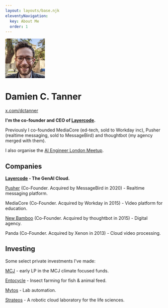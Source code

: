 ```yaml
---
layout: layouts/base.njk
eleventyNavigation:
  key: About Me
  order: 1
---
```


<img src="/img/damien-square-small.jpeg" alt="Me" width="25%">

# Damien C. Tanner

[x.com/dctanner](https://x.com/dctanner)

**I'm the co-founder and CEO of [Layercode](https://layercode.com).**

Previously I co-founded MediaCore (ed-tech, sold to Workday inc), Pusher (realtime messaging, sold to MessageBird) and thoughtbot (my agency merged with them).

I also organise the [AI Engineer London Meetup](https://lu.ma/calendar/cal-npDMhGfssuQj9ZE).

## Companies

**[Layercode](https://layercode.com) - The GenAI Cloud.**

[Pusher](http://pusher.com) (Co-Founder. Acquired by MessageBird in 2020) - Realtime messaging platform.

MediaCore (Co-Founder. Acquired by Workday in 2015) - Video platform for education.

[New Bamboo](http://thoughtbot.com) (Co-Founder. Acquired by thoughtbot in 2015) - Digital agency.

Panda (Co-Founder. Acquired by Xenon in 2013) - Cloud video processing.

## Investing

Some select private investments I’ve made:

[MCJ](https://mcj.vc/) - early LP in the MCJ climate focused funds.

[Entocycle](https://www.entocycle.com) - Insect farming for fish & animal feed.

[Mytos](https://www.mytos.bio) - Lab automation.

[Strateos](https://strateos.com) - A robotic cloud laboratory for the life sciences.
